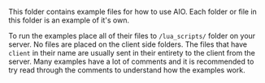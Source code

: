 This folder contains example files for how to use AIO. Each folder or file in this folder is an example of it's own.

To run the examples place all of their files to `/lua_scripts/` folder on your server. No files are placed on the client side folders.
The files that have `client` in their name are usually sent in their entirety to the client from the server.
Many examples have a lot of comments and it is recommended to try read through the comments to understand how the examples work.
